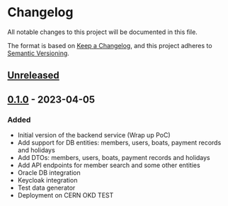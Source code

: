 # Changelog

All notable changes to this project will be documented in this file.

The format is based on [Keep a Changelog](https://keepachangelog.com/en/1.0.0/),
and this project adheres to [Semantic Versioning](https://semver.org/spec/v2.0.0.html).

## [Unreleased]

## [0.1.0] - 2023-04-05

### Added

- Initial version of the backend service (Wrap up PoC)
- Add support for DB entities: members, users, boats, payment records and holidays
- Add DTOs: members, users, boats, payment records and holidays
- Add API endpoints for member search and some other entities
- Oracle DB integration
- Keycloak integration
- Test data generator
- Deployment on CERN OKD TEST

[unreleased]: https://github.com/Yachting-Club-CERN/ycc-hull/compare/v0.1.0...HEAD
[0.1.0]: https://github.com/Yachting-Club-CERN/ycc-hull/releases/tag/v0.1.0
